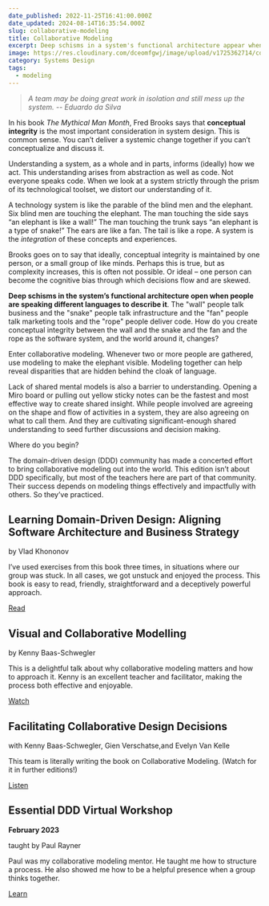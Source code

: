 ```yaml
---
date_published: 2022-11-25T16:41:00.000Z
date_updated: 2024-08-14T16:35:54.000Z
slug: collaborative-modeling
title: Collaborative Modeling
excerpt: Deep schisms in a system's functional architecture appear when people can't create shared understanding. Collaborative modeling helps.
image: https://res.cloudinary.com/dceomfgwj/image/upload/v1725362714/collab-modeling_zmstw9.jpg
category: Systems Design
tags: 
  - modeling
---
```

>_A team may be doing great work in isolation and still mess up the system._
>_-- Eduardo da Silva_

In his book _The Mythical Man Month_, Fred Brooks says that **conceptual integrity** is the most important consideration in system design. This is common sense. You can’t deliver a systemic change together if you can’t conceptualize and discuss it.

Understanding a system, as a whole and in parts, informs (ideally) how we act. This understanding arises from abstraction as well as code. Not everyone speaks code. When we look at a system strictly through the prism of its technological toolset, we distort our understanding of it.

A technology system is like the parable of the blind men and the elephant. Six blind men are touching the elephant. The man touching the side says “an elephant is like a wall!” The man touching the trunk says “an elephant is a type of snake!” The ears are like a fan. The tail is like a rope. A system is the _integration_ of these concepts and experiences.

Brooks goes on to say that ideally, conceptual integrity is maintained by one person, or a small group of like minds. Perhaps this is true, but as complexity increases, this is often not possible. Or ideal – one person can become the cognitive bias through which decisions flow and are skewed.

**Deep schisms in the system’s functional architecture open when people are speaking different languages to describe it**. The "wall" people talk business and the "snake" people talk infrastructure and the "fan" people talk marketing tools and the "rope" people deliver code. How do you create conceptual integrity between the wall and the snake and the fan and the rope as the software system, and the world around it, changes?

Enter collaborative modeling. Whenever two or more people are gathered, use modeling to make the elephant visible. Modeling together can help reveal disparities that are hidden behind the cloak of language.

Lack of shared mental models is also a barrier to understanding. Opening a Miro board or pulling out yellow sticky notes can be the fastest and most effective way to create shared insight. While people involved are agreeing on the shape and flow of activities in a system, they are also agreeing on what to call them. And they are cultivating significant-enough shared understanding to seed further discussions and decision making.

Where do you begin?

The domain-driven design (DDD) community has made a concerted effort to bring collaborative modeling out into the world. This edition isn’t about DDD specifically, but most of the teachers here are part of that community. Their success depends on modeling things effectively and impactfully with others. So they’ve practiced.

## Learning Domain-Driven Design: Aligning Software Architecture and Business Strategy

by Vlad Khononov

I’ve used exercises from this book three times, in situations where our group was stuck. In all cases, we got unstuck and enjoyed the process. This book is easy to read, friendly, straightforward and a deceptively powerful approach.

[Read](https://bookshop.org/a/86792/9781098100131)

## Visual and Collaborative Modelling

by Kenny Baas-Schwegler

This is a delightful talk about why collaborative modeling matters and how to approach it. Kenny is an excellent teacher and facilitator, making the process both effective and enjoyable.

[Watch](https://www.youtube.com/watch?v=5RrEzJM5bdw)

## Facilitating Collaborative Design Decisions

with Kenny Baas-Schwegler, Gien Verschatse,and Evelyn Van Kelle

This team is literally writing the book on Collaborative Modeling. (Watch for it in further editions!)

[Listen](https://www.youtube.com/watch?v=p3sSX529Zec)

## Essential DDD Virtual Workshop

**February 2023**

taught by Paul Rayner

Paul was my collaborative modeling mentor. He taught me how to structure a process. He also showed me how to be a helpful presence when a group thinks together.

[Learn](https://ti.to/EDDD/essential-ddd-virtual-workshop-feb-2023)

